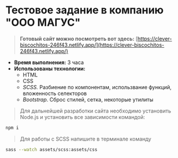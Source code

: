 # Тестовое задание в компанию "ООО МАГУС"

> **Готовый сайт можно посмотреть вот здесь:** [https://clever-biscochitos-246f43.netlify.app/](https://clever-biscochitos-246f43.netlify.app/)
> 
- **Время выполнения:** 3 часа
- **Использованы технологии:**
    - HTML
    - CSS
    - *SCSS.* Разбиение по компонентам, использвание функций, вложенность селекторов
    - *Bootstrap*. Сброс стилей, сетка, некоторые утилиты

> Для дальнейшей разработки сайта необходимо установить Node.js и установить все зависимости командой:
> 

 

```bash
npm i
```

> Для работы с SCSS напишите в терминале команду
> 

```bash
sass --watch assets/scss:assets/css

